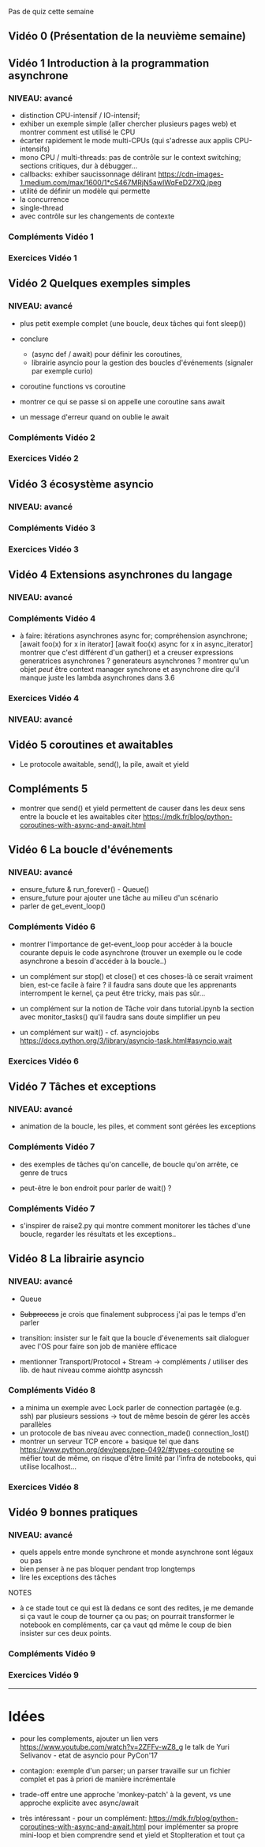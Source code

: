 Pas de quiz cette semaine

## Vidéo 0 (Présentation de la neuvième semaine)


## Vidéo 1 Introduction à la programmation asynchrone
### NIVEAU: avancé

* distinction CPU-intensif / IO-intensif;
* exhiber un exemple simple (aller chercher plusieurs pages web) et montrer comment est utilisé le CPU
* écarter rapidement le mode multi-CPUs (qui s'adresse aux applis CPU-intensifs)
* mono CPU / multi-threads: pas de contrôle sur le context switching; sections critiques, dur à débugger...
* callbacks: exhiber saucissonnage délirant https://cdn-images-1.medium.com/max/1600/1*cS467MRjN5awIWqFeD27XQ.jpeg
* utilité de définir un modèle qui permette
 * la concurrence
 * single-thread
 * avec contrôle sur les changements de contexte

### Compléments Vidéo 1 
### Exercices Vidéo 1 


## Vidéo 2 Quelques exemples simples
### NIVEAU: avancé

* plus petit exemple complet (une boucle, deux tâches qui font sleep())
* conclure
  * (async def / await) pour définir les coroutines,
  * librairie asyncio pour la gestion des boucles d'événements (signaler par exemple curio)

* coroutine functions vs coroutine
* montrer ce qui se passe si on appelle une coroutine sans await
* un message d'erreur quand on oublie le await 

### Compléments Vidéo 2
### Exercices Vidéo 2


## Vidéo 3 écosystème asyncio
### NIVEAU: avancé
### Compléments Vidéo 3
### Exercices Vidéo 3


## Vidéo 4 Extensions asynchrones du langage
### NIVEAU: avancé
### Compléments Vidéo 4

* à faire: itérations asynchrones
  async for; compréhension asynchrone;
  [await foo(x) for x in iterator]
  [await foo(x) async for x in async_iterator]
  montrer que c'est différent d'un gather()
  et a creuser
  expressions generatrices asynchrones ?
  generateurs asynchrones ?
  montrer qu'un objet *peut* être context manager synchrone et asynchrone
  dire qu'il manque juste les lambda asynchrones dans 3.6

### Exercices Vidéo 4
### NIVEAU: avancé


## Vidéo 5 coroutines et awaitables

* Le protocole awaitable, send(), la pile, await et yield

## Compléments 5

* montrer que send() et yield permettent de causer dans les deux sens entre la boucle et les awaitables
citer https://mdk.fr/blog/python-coroutines-with-async-and-await.html


## Vidéo 6 La boucle d'événements
### NIVEAU: avancé

* ensure_future & run_forever() - Queue()
* ensure_future pour ajouter une tâche au milieu d'un scénario
* parler de get_event_loop()

### Compléments Vidéo 6

* montrer l'importance de get-event_loop pour accéder à la boucle
  courante depuis le code asynchrone (trouver un exemple ou le code
  asynchrone a besoin d'accéder à la boucle..)

* un complément sur stop() et close() et ces choses-là ce serait
  vraiment bien, est-ce facile à faire ? il faudra sans doute que les
  apprenants interrompent le kernel, ça peut être tricky, mais pas
  sûr...

* un complément sur la notion de Tâche
  voir dans tutorial.ipynb la section avec monitor_tasks()
  qu'il faudra sans doute simplifier un peu

* un complément sur wait() - cf. asynciojobs
  https://docs.python.org/3/library/asyncio-task.html#asyncio.wait

### Exercices Vidéo 6


## Vidéo 7 Tâches et exceptions
### NIVEAU: avancé

* animation de la boucle, les piles, et comment sont gérées les exceptions

### Compléments Vidéo 7

* des exemples de tâches qu'on cancelle, de boucle qu'on arrête, ce
  genre de trucs

* peut-être le bon endroit pour parler de wait() ?

### Compléments Vidéo 7

* s'inspirer de raise2.py qui montre comment monitorer les tâches
  d'une boucle, regarder les résultats et les exceptions..


## Vidéo 8 La librairie asyncio 
### NIVEAU: avancé

* Queue 

* ~~Subprocess~~ je crois que finalement subprocess j'ai pas le temps
  d'en parler

* transition: insister sur le fait que la boucle d'évenements sait dialoguer avec
  l'OS pour faire son job de manière efficace

* mentionner Transport/Protocol + Stream
  -> compléments / utiliser des lib. de haut niveau
     comme aiohttp asyncssh

### Compléments Vidéo 8

* a minima un exemple avec Lock
  parler de connection partagée (e.g. ssh) par plusieurs sessions ->
  tout de même besoin de gérer les accès parallèles
* un protocole de bas niveau avec connection_made() connection_lost() 
* montrer un serveur TCP encore + basique tel que dans 
  https://www.python.org/dev/peps/pep-0492/#types-coroutine
  se méfier tout de même, on risque d'être limité par l'infra de
  notebooks, qui utilise localhost...

### Exercices Vidéo 8


## Vidéo 9 bonnes pratiques
### NIVEAU: avancé

* quels appels entre monde synchrone et monde asynchrone sont légaux ou pas
* bien penser à ne pas bloquer pendant trop longtemps
* lire les exceptions des tâches

NOTES

* à ce stade tout ce qui est là dedans ce sont des redites, je me
demande si ça vaut le coup de tourner ça ou pas; on pourrait
transformer le notebook en compléments, car ça vaut qd même le coup de
bien insister sur ces deux points.

### Compléments Vidéo 9
### Exercices Vidéo 9

*****

# Idées

* pour les complements, ajouter un lien vers
  https://www.youtube.com/watch?v=2ZFFv-wZ8_g
  le talk de Yuri Selivanov - etat de asyncio pour PyCon'17

* contagion: exemple d'un parser; un parser travaille sur un fichier
  complet et pas à priori de manière incrémentale

* trade-off entre une approche 'monkey-patch' à la gevent, vs une
  approche explicite avec async/await

* très intéressant - pour un complément:
  https://mdk.fr/blog/python-coroutines-with-async-and-await.html
  pour implémenter sa propre mini-loop et bien comprendre send et yield et StopIteration et tout ça
